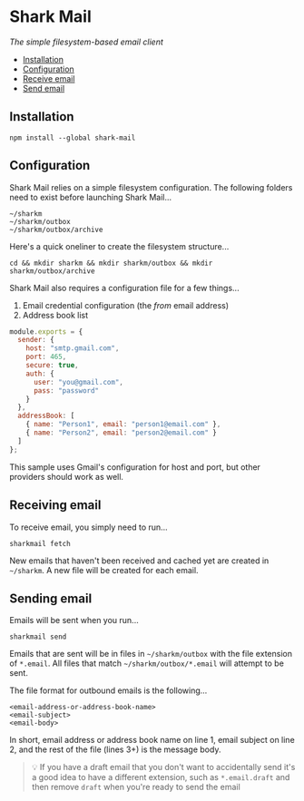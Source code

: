 # Shark Mail

*The simple filesystem-based email client*

 - [Installation](#installation)
 - [Configuration](#configuration)
 - [Receive email](#receive-email)
 - [Send email](#send-email)

## Installation

```
npm install --global shark-mail
```

## Configuration

Shark Mail relies on a simple filesystem configuration.  The following folders need to exist before launching Shark Mail...

```
~/sharkm
~/sharkm/outbox
~/sharkm/outbox/archive
```

Here's a quick oneliner to create the filesystem structure...

```
cd && mkdir sharkm && mkdir sharkm/outbox && mkdir sharkm/outbox/archive
```

Shark Mail also requires a configuration file for a few things...
 1. Email credential configuration (the *from* email address)
 2. Address book list

```javascript
module.exports = {
  sender: {
    host: "smtp.gmail.com",
    port: 465,
    secure: true,
    auth: {
      user: "you@gmail.com",
      pass: "password"
    }
  },
  addressBook: [
    { name: "Person1", email: "person1@email.com" },
    { name: "Person2", email: "person2@email.com" }
  ]
};
```

This sample uses Gmail's configuration for host and port, but other providers should work as well.

## Receiving email

To receive email, you simply need to run...

```
sharkmail fetch
```

New emails that haven't been received and cached yet are created in `~/sharkm`.  A new file will be created for each email.

## Sending email

Emails will be sent when you run...

```
sharkmail send
```

Emails that are sent will be in files in `~/sharkm/outbox` with the file extension of `*.email`.  All files that match `~/sharkm/outbox/*.email` will attempt to be sent.

The file format for outbound emails is the following...

```
<email-address-or-address-book-name>
<email-subject>
<email-body>
```

In short, email address or address book name on line 1, email subject on line 2, and the rest of the file (lines 3+) is the message body. 

> :bulb: If you have a draft email that you don't want to accidentally send it's a good idea to have a different extension, such as `*.email.draft` and then remove `draft` when you're ready to send the email